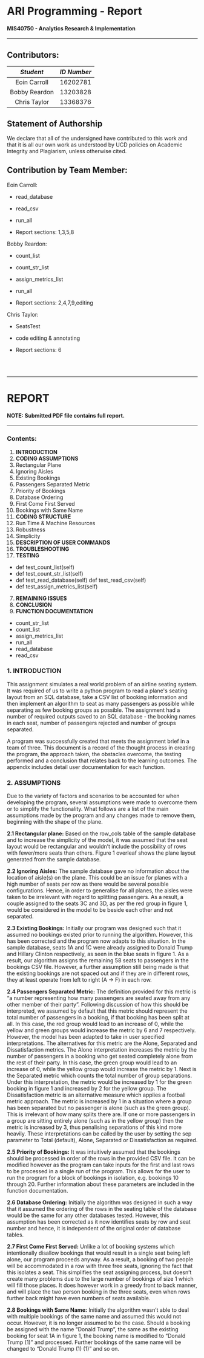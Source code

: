 # ARI Programming - Report

#### MIS40750 - Analytics Research & Implementation
  
  ----
  

## Contributors:
  
| *Student*       | *ID Number*   |
|:---------------:|:-------------:|
| Eoin Carroll    | 16202781      | 
| Bobby Reardon   | 13203828      |
| Chris Taylor    | 13368376      |

  
## Statement of Authorship

We declare that all of the undersigned have contributed to this work and that it is all our own work as understood by UCD policies on Academic Integrity and Plagiarism, unless otherwise cited.
  
  
## Contribution by Team Member:


Eoin Carroll:   
                
- read_database
				        
- read_csv
				        
- run_all
				        
- Report sections: 1,3,5,8

Bobby Reardon:  
                
- count_list
				        
- count_str_list
				        
- assign_metrics_list
				        
- run_all
				        
- Report sections: 2,4,7,9,editing

Chris Taylor:   

- SeatsTest
				        
- code editing & annotating
				        
- Report sections: 6

<br><br>

  ----

# REPORT

#### NOTE:   Submitted PDF file contains full report.
  
  ----

###  Contents:
  
1. **INTRODUCTION**
2. **CODING ASSUMPTIONS**
  1. Rectangular Plane
  2. Ignoring Aisles
  3. Existing Bookings
  4. Passengers Separated Metric
  5. Priority of Bookings
  6. Database Ordering
  7. First Come First Served
  8. Bookings with Same Name
3. **CODING STRUCTURE**
  1. Run Time & Machine Resources
  2. Robustness
  3. Simplicity
4. **DESCRIPTION OF USER COMMANDS**
5. **TROUBLESHOOTING**
6. **TESTING**
  * def test_count_list(self)
  * def test_count_str_list(self)
  * def test_read_database(self) def test_read_csv(self)
  * def test_assign_metrics_list(self)
7. **REMAINING ISSUES**
8. **CONCLUSION**
9. **FUNCTION DOCUMENTATION**
  * count_str_list
  * count_list
  * assign_metrics_list
  * run_all
  * read_database
  * read_csv
  


### 1. INTRODUCTION
  
   This assignment simulates a real world problem of an airline seating system. It was required of us to write a python program to read a plane's seating layout from an SQL database, take a CSV list of booking information and then implement an algorithm to seat as many passengers as possible while separating as few booking groups as possible. The assignment had a number of required outputs saved to an SQL database - the booking names in each seat, number of passengers rejected and number of groups separated.  
   
   A program was successfully created that meets the assignment brief in a team of three. This document is a record of the thought process in creating the program, the approach taken, the obstacles overcome, the testing performed and a conclusion that relates back to the learning outcomes. The appendix includes detail user documentation for each function.  
   
   
### 2. ASSUMPTIONS

   Due to the variety of factors and scenarios to be accounted for when developing the program, several assumptions were made to overcome them or to simplify the functionality. What follows are a list of the main assumptions made by the program and any changes made to remove them, beginning with the shape of the plane.  
   
   **2.1 Rectangular plane:**   Based on the row_cols table of the sample database and to increase the simplicity of the model, it was assumed that the seat layout would be rectangular and wouldn’t include the possibility of rows with fewer/more seats than others. Figure 1 overleaf shows the plane layout generated from the sample database.  
   
   **2.2 Ignoring Aisles:**   The sample database gave no information about the location of aisle(s) on the plane. This could be an issue for planes with a high number of seats per row as there would be several possible configurations. Hence, in order to generalise for all planes, the aisles were taken to be irrelevant with regard to splitting passengers. As a result, a couple assigned to the seats 3C and 3D, as per the red group in figure 1, would be considered in the model to be beside each other and not separated.  
  
   **2.3 Existing Bookings:**   Initially our program was designed such that it assumed no bookings existed prior to running the algorithm. However, this has been corrected and the program now adapts to this situation. In the sample database, seats 1A and 1C were already assigned to Donald Trump and Hillary Clinton respectively, as seen in the blue seats in figure 1. As a result, our algorithm assigns the remaining 58 seats to passengers in the bookings CSV file. However, a further assumption still being made is that the existing bookings are not spaced out and if they are in different rows, they at least operate from left to right (A → F) in each row.  
   
   **2.4 Passengers Separated Metric:**   The definition provided for this metric is “a number representing how many passengers are seated away from any other member of their party”. Following discussion of how this should be interpreted, we assumed by default that this metric should represent the total number of passengers in a booking, if that booking has been split at all. In this case, the red group would lead to an increase of 0, while the yellow and green groups would increase the metric by 6 and 7 respectively. However, the model has been adapted to take in user specified interpretations. The alternatives for this metric are the Alone, Separated and Dissatisfaction metrics. The Alone interpretation increases the metric by the number of passengers in a booking who get seated completely alone from the rest of their party. In this case, the green group would lead to an increase of 0, while the yellow group would increase the metric by 1. Next is the Separated metric which counts the total number of group separations. Under this interpretation, the metric would be increased by 1 for the green booking in figure 1 and increased by 2 for the yellow group. The Dissatisfaction metric is an alternative measure which applies a football metric approach. The metric is increased by 1 in a situation where a group has been separated but no passenger is alone (such as the green group). This is irrelevant of how many splits there are. If one or more passengers in a group are sitting entirely alone (such as in the yellow group) then the metric is increased by 3, thus penalising separations of this kind more heavily. These interpretations can be called by the user by setting the sep parameter to Total (default), Alone, Separated or Dissatisfaction as required.

   **2.5 Priority of Bookings:**   It was intuitively assumed that the bookings should be processed in order of the rows in the provided CSV file. It can be modified however as the program can take inputs for the first and last rows to be processed in a single run of the program. This allows for the user to run the program for a block of bookings in isolation, e.g. bookings 10 through 20. Further information about these parameters are included in the function documentation.  
   
   **2.6 Database Ordering:**   Initially the algorithm was designed in such a way that it assumed the ordering of the rows in the seating table of the database would be the same for any other databases tested. However, this assumption has been corrected as it now identifies seats by row and seat number and hence, it is independent of the original order of database tables.  
   
   **2.7 First Come First Served:**   Unlike a lot of booking systems which intentionally disallow bookings that would result in a single seat being left alone, our program proceeds anyway. As a result, a booking of two people will be accommodated in a row with three free seats, ignoring the fact that this isolates a seat. This simplifies the seat assigning process, but doesn’t create many problems due to the large number of bookings of size 1 which will fill those places. It does however work in a greedy front to back manner, and will place the two person booking in the three seats, even when rows further back might have even numbers of seats available.  
   
   **2.8 Bookings with Same Name:**   Initially the algorithm wasn’t able to deal with multiple bookings of the same name and assumed this would not occur. However, it is no longer assumed to be the case. Should a booking be assigned with the name “Donald Trump”, the same as the existing booking for seat 1A in figure 1, the booking name is modified to “Donald Trump (1)” and processed. Further bookings of the same name will be changed to “Donald Trump (1) (1)” and so on.
